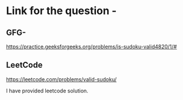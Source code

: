 # Link for the question -

## GFG-
https://practice.geeksforgeeks.org/problems/is-sudoku-valid4820/1/#

## LeetCode
https://leetcode.com/problems/valid-sudoku/


I have provided leetcode solution.
